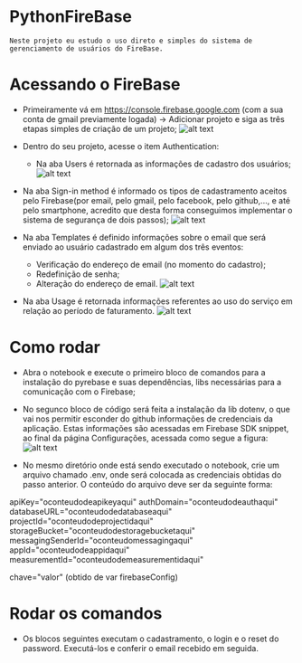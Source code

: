 # PythonFireBase
`Neste projeto eu estudo o uso direto e simples do sistema de gerenciamento de usuários do FireBase.`

# Acessando o FireBase
* Primeiramente vá em https://console.firebase.google.com (com a sua conta de gmail previamente logada) -> Adicionar projeto e siga as três etapas simples de criação de um projeto;
![alt text](https://github.com/Beevi-Cognitive/PythonFireBaseAuthentication/blob/master/images/firebase1.png?raw=true)


* Dentro do seu projeto, acesse o item Authentication:
    - Na aba Users é retornada as informações de cadastro dos usuários;
![alt text](https://github.com/Beevi-Cognitive/PythonFireBaseAuthentication/blob/master/images/firebase2.png?raw=true)

- Na aba Sign-in method é informado os tipos de cadastramento aceitos pelo Firebase(por email, pelo gmail, pelo facebook, pelo github,..., e até pelo smartphone, acredito que desta forma conseguimos implementar o sistema de segurança de dois passos);
![alt text](https://github.com/Beevi-Cognitive/PythonFireBaseAuthentication/blob/master/images/firebase3.png?raw=true)

- Na aba Templates é definido informações sobre o email que será enviado ao usuário cadastrado em algum dos três eventos:
    - Verificação do endereço de email (no momento do cadastro);
    - Redefinição de senha;
    - Alteração do endereço de email.
![alt text](https://github.com/Beevi-Cognitive/PythonFireBaseAuthentication/blob/master/images/firebase4.png?raw=true)


- Na aba Usage é retornada informações referentes ao uso do serviço em relação ao período de faturamento.
![alt text](https://github.com/Beevi-Cognitive/PythonFireBaseAuthentication/blob/master/images/firebase5.png?raw=true)

# Como rodar
- Abra o notebook e execute o primeiro bloco de comandos para a instalação do pyrebase e suas dependências, libs necessárias para a comunicação com o Firebase;

- No segunco bloco de código será feita a instalação da lib dotenv, o que vai nos permitir esconder do github informações de credenciais da aplicação. Estas informações são acessadas em Firebase SDK snippet, ao final da página Configurações, acessada como segue a figura:
 ![alt text](https://github.com/Beevi-Cognitive/PythonFireBaseAuthentication/blob/master/images/firebase6.png?raw=true)

 - No mesmo diretório onde está sendo executado o notebook, crie um arquivo chamado .env, onde será colocada as credenciais obtidas do passo anterior. O conteúdo do arquivo deve ser da seguinte forma:

apiKey="oconteudodeapikeyaqui"
authDomain="oconteudodeauthaqui"
databaseURL="oconteudodedatabaseaqui"
projectId="oconteudodeprojectidaqui"
storageBucket="oconteudodestoragebucketaqui"
messagingSenderId="oconteudomessagingaqui"
appId="oconteudodeappidaqui"
measurementId="oconteudodemeasurementidaqui"

chave="valor" (obtido de var firebaseConfig)

# Rodar os comandos
- Os blocos seguintes executam o cadastramento, o login e o reset do password. Executá-los e conferir o email recebido em seguida.

